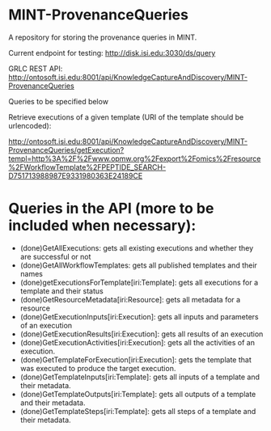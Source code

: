 # MINT-ProvenanceQueries
A repository for storing the provenance queries in MINT.

Current endpoint for testing: http://disk.isi.edu:3030/ds/query

GRLC REST API: http://ontosoft.isi.edu:8001/api/KnowledgeCaptureAndDiscovery/MINT-ProvenanceQueries

Queries to be specified below

Retrieve executions of a given template (URI of the template should be urlencoded): 

http://ontosoft.isi.edu:8001/api/KnowledgeCaptureAndDiscovery/MINT-ProvenanceQueries/getExecution?templ=http%3A%2F%2Fwww.opmw.org%2Fexport%2Fomics%2Fresource%2FWorkflowTemplate%2FPEPTIDE_SEARCH-D751713988987E9331980363E24189CE

# Queries in the API (more to be included when necessary):

* (done)GetAllExecutions: gets all existing executions and whether they are successful or not
* (done)GetAllWorkflowTemplates: gets all published templates and their names
* (done)getExecutionsForTemplate[iri:Template]: gets all executions for a template and their status
* (done)GetResourceMetadata[iri:Resource]: gets all metadata for a resource
* (done)GetExecutionInputs[iri:Execution]: gets all inputs and parameters of an execution 
* (done)GetExecutionResults[iri:Execution]: gets all results of an execution
* (done)GetExecutionActivities[iri:Execution]: gets all the activities of an execution.
* (done)GetTemplateForExecution[iri:Execution]: gets the template that was executed to produce the target execution.
* (done)GetTemplateInputs[iri:Template]: gets all inputs of a template and their metadata.
* (done)GetTemplateOutputs[iri:Template]: gets all outputs of a template and their metadata.
* (done)GetTemplateSteps[iri:Template]: gets all steps of a template and their metadata.

